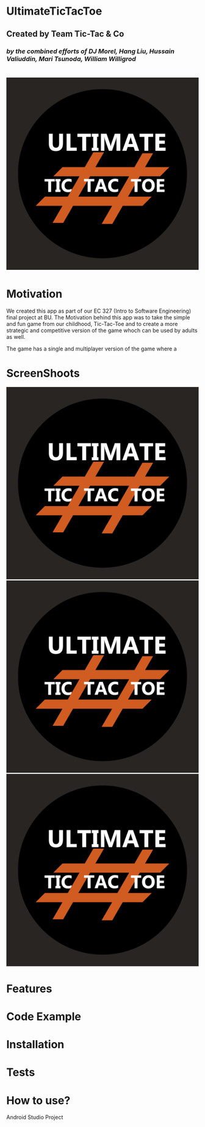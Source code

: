 # **UltimateTicTacToe**
## Created by Team Tic-Tac & Co
### *by the combined efforts of DJ Morel, Hang Liu, Hussain Valiuddin, Mari Tsunoda, William Willigrod*
# ![UltimateTicTacToe](app/src/main/res/drawable/ultimatettt_logo.png)

# Motivation
We created this app as part of our EC 327 (Intro to Software Engineering) final project at BU. The Motivation behind this app was to take the simple and fun game from our childhood, Tic-Tac-Toe and to create a more strategic and competitive version of the game whoch can be used by adults as well.

The game has a single and multiplayer version of the game where a 

# ScreenShoots
![UltimateTicTacToe](app/src/main/res/drawable/ultimatettt_logo.png)
![UltimateTicTacToe](app/src/main/res/drawable/ultimatettt_logo.png)
![UltimateTicTacToe](app/src/main/res/drawable/ultimatettt_logo.png)


# Features

# Code Example

# Installation

# Tests

# How to use?


Android Studio Project
